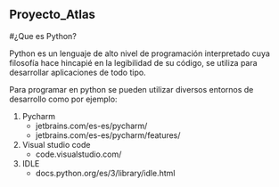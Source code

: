 ## Proyecto_Atlas
#¿Que es Python?

Python es un lenguaje de alto nivel de programación interpretado cuya filosofía hace hincapié en la legibilidad de su código, se utiliza para desarrollar aplicaciones de todo tipo.

Para programar en python se pueden utilizar diversos entornos de desarrollo como por ejemplo:

1. Pycharm
   - jetbrains.com/es-es/pycharm/
    - jetbrains.com/es-es/pycharm/features/
2. Visual studio code
   - code.visualstudio.com/
3. IDLE
   - docs.python.org/es/3/library/idle.html
